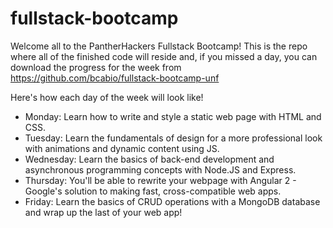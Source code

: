 # fullstack-bootcamp

Welcome all to the PantherHackers Fullstack Bootcamp! This is the repo where all of the finished code will reside and, if you missed a day, you can download the progress for the week from https://github.com/bcabio/fullstack-bootcamp-unf

Here's how each day of the week will look like!

- Monday: Learn how to write and style a static web page with HTML and CSS. <br>
- Tuesday: Learn the fundamentals of design for a more professional look with animations and dynamic content using JS.<br>
- Wednesday: Learn the basics of back-end development and asynchronous programming concepts with Node.JS and Express.<br>
- Thursday: You'll be able to rewrite your webpage with Angular 2 - Google's solution to making fast, cross-compatible web apps.<br>
- Friday: Learn the basics of CRUD operations with a MongoDB database and wrap up the last of your web app!
